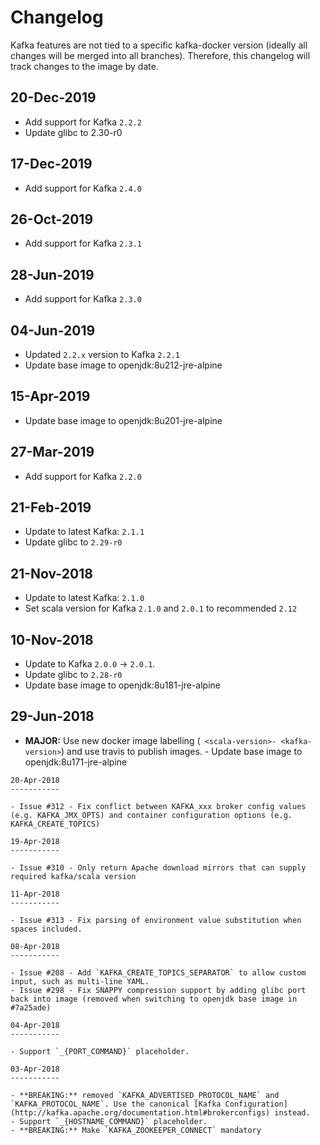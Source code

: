Changelog
  =========

  Kafka features are not tied to a specific kafka-docker version (ideally all changes will be merged into all branches). Therefore, this changelog will track changes to the image by date.

  20-Dec-2019
  -----------

  -  Add support for Kafka `2.2.2`
  -  Update glibc to 2.30-r0

  17-Dec-2019
  -----------

  -  Add support for Kafka `2.4.0`

  26-Oct-2019
  -----------

  -  Add support for Kafka `2.3.1`

  28-Jun-2019
  -----------

  -  Add support for Kafka `2.3.0`

  04-Jun-2019
  -----------

  -  Updated `2.2.x` version to Kafka `2.2.1`
  -  Update base image to openjdk:8u212-jre-alpine

  15-Apr-2019
  -----------

  -  Update base image to openjdk:8u201-jre-alpine

  27-Mar-2019
  -----------

  -  Add support for Kafka `2.2.0`

  21-Feb-2019
  -----------

  -  Update to latest Kafka: `2.1.1`
  -  Update glibc to `2.29-r0`

  21-Nov-2018
  -----------

  -  Update to latest Kafka: `2.1.0`
  -  Set scala version for Kafka `2.1.0` and `2.0.1` to recommended `2.12`

  10-Nov-2018
  -----------

  -  Update to Kafka `2.0.0` -> `2.0.1`.
  -  Update glibc to `2.28-r0`
  -  Update base image to openjdk:8u181-jre-alpine

  29-Jun-2018
  -----------

  -  **MAJOR:** Use new docker image labelling (`
<scala-version>-
  <kafka-version>`) and use travis to publish images.
    - Update base image to openjdk:8u171-jre-alpine

    20-Apr-2018
    -----------

    - Issue #312 - Fix conflict between KAFKA_xxx broker config values (e.g. KAFKA_JMX_OPTS) and container configuration options (e.g. KAFKA_CREATE_TOPICS)

    19-Apr-2018
    -----------

    - Issue #310 - Only return Apache download mirrors that can supply required kafka/scala version

    11-Apr-2018
    -----------

    - Issue #313 - Fix parsing of environment value substitution when spaces included.

    08-Apr-2018
    -----------

    - Issue #208 - Add `KAFKA_CREATE_TOPICS_SEPARATOR` to allow custom input, such as multi-line YAML.
    - Issue #298 - Fix SNAPPY compression support by adding glibc port back into image (removed when switching to openjdk base image in #7a25ade)

    04-Apr-2018
    -----------

    - Support `_{PORT_COMMAND}` placeholder.

    03-Apr-2018
    -----------

    - **BREAKING:** removed `KAFKA_ADVERTISED_PROTOCOL_NAME` and `KAFKA_PROTOCOL_NAME`. Use the canonical [Kafka Configuration](http://kafka.apache.org/documentation.html#brokerconfigs) instead.
    - Support `_{HOSTNAME_COMMAND}` placeholder.
    - **BREAKING:** Make `KAFKA_ZOOKEEPER_CONNECT` mandatory
